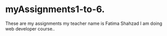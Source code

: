 # myAssignments1-to-6.
These are my assignments my teacher name is Fatima Shahzad I am doing web developer course..
